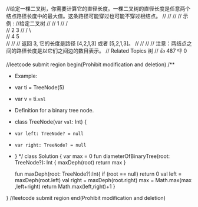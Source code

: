 //给定一棵二叉树，你需要计算它的直径长度。一棵二叉树的直径长度是任意两个结点路径长度中的最大值。这条路径可能穿过也可能不穿过根结点。 
//
// 
//
// 示例 : 
//给定二叉树 
//
//           1
//         / \
//        2   3
//       / \     
//      4   5    
// 
//
// 返回 3, 它的长度是路径 [4,2,1,3] 或者 [5,2,1,3]。 
//
// 
//
// 注意：两结点之间的路径长度是以它们之间边的数目表示。 
// Related Topics 树 
// 👍 487 👎 0


//leetcode submit region begin(Prohibit modification and deletion)
/**
 * Example:
 * var ti = TreeNode(5)
 * var v = ti.`val`
 * Definition for a binary tree node.
 * class TreeNode(var `val`: Int) {
 *     var left: TreeNode? = null
 *     var right: TreeNode? = null
 * }
 */
class Solution {
    var max = 0
    fun diameterOfBinaryTree(root: TreeNode?): Int {
        maxDeph(root)
        return max
    }

    fun maxDeph(root: TreeNode?):Int{
        if (root == null) return 0
        val left = maxDeph(root.left)
        val right = maxDeph(root.right)
        max = Math.max(max ,left+right)
        return Math.max(left,right)+1
    }

}
//leetcode submit region end(Prohibit modification and deletion)

